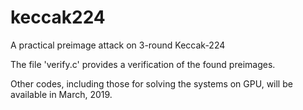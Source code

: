 # keccak224
A practical preimage attack on 3-round Keccak-224

The file 'verify.c' provides a verification of the found preimages.

Other codes, including those for solving the systems on GPU, will be available in March, 2019.

